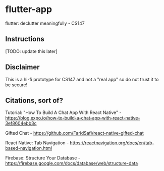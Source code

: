 # flutter-app
flutter: declutter meaningfully - CS147

## Instructions

[TODO: update this later]

## Disclaimer

This is a hi-fi prototype for CS147 and not a "real app" so do not trust it to be secure!

## Citations, sort of?

Tutorial: "How To Build A Chat App With React Native" - https://blog.expo.io/how-to-build-a-chat-app-with-react-native-3ef8604ebb3c

Gifted Chat - https://github.com/FaridSafi/react-native-gifted-chat

React Native: Tab Navigation - https://reactnavigation.org/docs/en/tab-based-navigation.html

Firebase: Structure Your Database - https://firebase.google.com/docs/database/web/structure-data